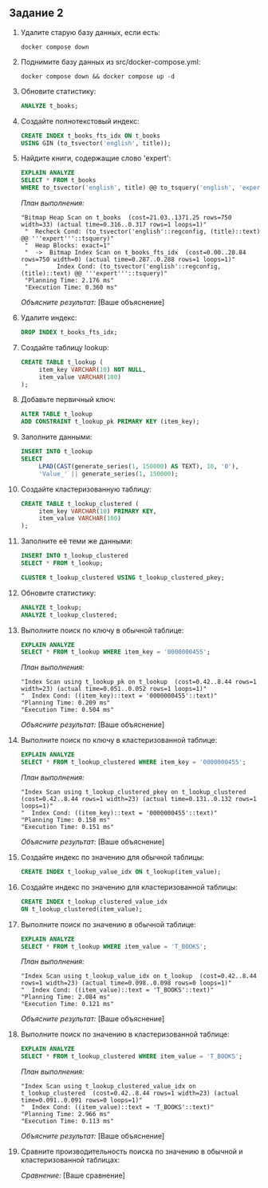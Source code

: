 ## Задание 2

1. Удалите старую базу данных, если есть:
    ```shell
    docker compose down
    ```

2. Поднимите базу данных из src/docker-compose.yml:
    ```shell
    docker compose down && docker compose up -d
    ```

3. Обновите статистику:
    ```sql
    ANALYZE t_books;
    ```

4. Создайте полнотекстовый индекс:
    ```sql
    CREATE INDEX t_books_fts_idx ON t_books 
    USING GIN (to_tsvector('english', title));
    ```

5. Найдите книги, содержащие слово 'expert':
    ```sql
    EXPLAIN ANALYZE
    SELECT * FROM t_books 
    WHERE to_tsvector('english', title) @@ to_tsquery('english', 'expert');
    ```
    
    *План выполнения:*   
    ```
    "Bitmap Heap Scan on t_books  (cost=21.03..1371.25 rows=750 width=33) (actual time=0.316..0.317 rows=1 loops=1)"
     "  Recheck Cond: (to_tsvector('english'::regconfig, (title)::text) @@ '''expert'''::tsquery)"
     "  Heap Blocks: exact=1"
     "  ->  Bitmap Index Scan on t_books_fts_idx  (cost=0.00..20.84 rows=750 width=0) (actual time=0.287..0.288 rows=1 loops=1)"
     "        Index Cond: (to_tsvector('english'::regconfig, (title)::text) @@ '''expert'''::tsquery)"
     "Planning Time: 2.176 ms"
     "Execution Time: 0.360 ms"
    ``` 
    
    *Объясните результат:*
    [Ваше объяснение]

6. Удалите индекс:
    ```sql
    DROP INDEX t_books_fts_idx;
    ```

7. Создайте таблицу lookup:
    ```sql
    CREATE TABLE t_lookup (
         item_key VARCHAR(10) NOT NULL,
         item_value VARCHAR(100)
    );
    ```

8. Добавьте первичный ключ:
    ```sql
    ALTER TABLE t_lookup 
    ADD CONSTRAINT t_lookup_pk PRIMARY KEY (item_key);
    ```

9. Заполните данными:
    ```sql
    INSERT INTO t_lookup 
    SELECT 
         LPAD(CAST(generate_series(1, 150000) AS TEXT), 10, '0'),
         'Value_' || generate_series(1, 150000);
    ```

10. Создайте кластеризованную таблицу:
     ```sql
     CREATE TABLE t_lookup_clustered (
          item_key VARCHAR(10) PRIMARY KEY,
          item_value VARCHAR(100)
     );
     ```

11. Заполните её теми же данными:
     ```sql
     INSERT INTO t_lookup_clustered 
     SELECT * FROM t_lookup;
     
     CLUSTER t_lookup_clustered USING t_lookup_clustered_pkey;
     ```

12. Обновите статистику:
     ```sql
     ANALYZE t_lookup;
     ANALYZE t_lookup_clustered;
     ```

13. Выполните поиск по ключу в обычной таблице:
     ```sql
     EXPLAIN ANALYZE
     SELECT * FROM t_lookup WHERE item_key = '0000000455';
     ```
     
     *План выполнения:*
     ```
     "Index Scan using t_lookup_pk on t_lookup  (cost=0.42..8.44 rows=1 width=23) (actual time=0.051..0.052 rows=1 loops=1)"
     "  Index Cond: ((item_key)::text = '0000000455'::text)"
     "Planning Time: 0.209 ms"
     "Execution Time: 0.504 ms"
     ```
     
     *Объясните результат:*
     [Ваше объяснение]

14. Выполните поиск по ключу в кластеризованной таблице:
     ```sql
     EXPLAIN ANALYZE
     SELECT * FROM t_lookup_clustered WHERE item_key = '0000000455';
     ```
     
     *План выполнения:*
     ```
     "Index Scan using t_lookup_clustered_pkey on t_lookup_clustered  (cost=0.42..8.44 rows=1 width=23) (actual time=0.131..0.132 rows=1 loops=1)"
     "  Index Cond: ((item_key)::text = '0000000455'::text)"
     "Planning Time: 0.158 ms"
     "Execution Time: 0.151 ms"
     ```
     
     *Объясните результат:*
     [Ваше объяснение]

15. Создайте индекс по значению для обычной таблицы:
     ```sql
     CREATE INDEX t_lookup_value_idx ON t_lookup(item_value);
     ```

16. Создайте индекс по значению для кластеризованной таблицы:
     ```sql
     CREATE INDEX t_lookup_clustered_value_idx 
     ON t_lookup_clustered(item_value);
     ```

17. Выполните поиск по значению в обычной таблице:
     ```sql
     EXPLAIN ANALYZE
     SELECT * FROM t_lookup WHERE item_value = 'T_BOOKS';
     ```
     
     *План выполнения:*
     ```
     "Index Scan using t_lookup_value_idx on t_lookup  (cost=0.42..8.44 rows=1 width=23) (actual time=0.098..0.098 rows=0 loops=1)"
     "  Index Cond: ((item_value)::text = 'T_BOOKS'::text)"
     "Planning Time: 2.084 ms"
     "Execution Time: 0.121 ms"
     ```
     
     *Объясните результат:*
     [Ваше объяснение]

18. Выполните поиск по значению в кластеризованной таблице:
     ```sql
     EXPLAIN ANALYZE
     SELECT * FROM t_lookup_clustered WHERE item_value = 'T_BOOKS';
     ```
     
     *План выполнения:*
     ```
     "Index Scan using t_lookup_clustered_value_idx on t_lookup_clustered  (cost=0.42..8.44 rows=1 width=23) (actual time=0.091..0.091 rows=0 loops=1)"
     "  Index Cond: ((item_value)::text = 'T_BOOKS'::text)"
     "Planning Time: 2.966 ms"
     "Execution Time: 0.113 ms"
     ```
     
     *Объясните результат:*
     [Ваше объяснение]

19. Сравните производительность поиска по значению в обычной и кластеризованной таблицах:
     
     *Сравнение:*
     [Ваше сравнение]